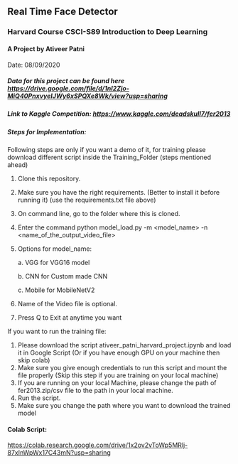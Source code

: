 ## Real Time Face Detector

### Harvard Course CSCI-S89 Introduction to Deep Learning

#### A Project by Ativeer Patni

Date: 08/09/2020

##### Data for this project can be found here https://drive.google.com/file/d/1nl2Zjo-MiQ40PnxvyeIJWy6xSPQXe8Wk/view?usp=sharing

##### Link to Kaggle Competition: https://www.kaggle.com/deadskull7/fer2013

##### Steps for Implementation:

Following steps are only if you want a demo of it, for training please download different script inside the Training_Folder (steps mentioned ahead)

1. Clone this repository.
2. Make sure you have the right requirements. (Better to install it before running it) (use the requirements.txt file above)
3. On command line, go to the folder where this is cloned.
4. Enter the command python model_load.py -m <model_name> -n <name_of_the_output_video_file>
5. Options for model_name:

	a. VGG for VGG16 model

	b. CNN for Custom made CNN

	c. Mobile for MobileNetV2

6. Name of the Video file is optional.
7. Press Q to Exit at anytime you want

If you want to run the training file: 
1. Please download the script ativeer_patni_harvard_project.ipynb and load it in Google Script (Or if you have enough GPU on your machine then skip colab)
2. Make sure you give enough credentials to run this script and mount the file properly (Skip this step if you are training on your local machine)
3. If you are running on your local Machine, please change the path of fer2013.zip/csv file to the path in your local machine.
4. Run the script.
5. Make sure you change the path where you want to download the trained model


#### Colab Script:
https://colab.research.google.com/drive/1x2ov2vToWp5MRlj-87xInWpWx17C43mN?usp=sharing